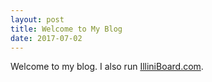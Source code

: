 ```yaml
---
layout: post
title: Welcome to My Blog
date: 2017-07-02
---
```

Welcome to my blog.  I also run [IlliniBoard.com](https://illiniboard.com/).

